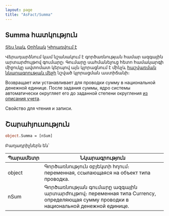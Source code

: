 ```yaml
---
layout: page
title: "AsFact/Summa"
---
```


## Summa հատկություն

[Տես նաև](../Asfact.html) [Օրինակ](../../Examples/E_AsFact.html) [Կիրառվում է](../Asfact.html)

Վերադարձնում կամ նշանակում է գործառնության համար ազգային արտարժույթով գումարը։ Գումարը սահմանելուց հետո համակարգի միջուկը ավտոմատ կերպով այն կլորացնում է մինչև [հաշվառման նկարագրության մեջի](../../Defs/Accounting.md) նշված կլորացման աստիճանի։

Возвращает или устанавливает для проводки сумму в национальной денежной единице. После задания суммы, ядро системы автоматически округляет его до заданной степени округления [из описания учета](../../Defs/Accounting.html).

Свойство для чтения и записи.


## Շարահյուսություն

```vb
object.Summa = [nSum]
```

Բաղադրիչներն են՝

| Պարամետր | Նկարագրություն |
|--|--|
| object | Գործառնություն օբյեկտի հղում։ переменная, ссылающаяся на объект типа проводка. |
| nSum | Գործառնության գումարը ազգային արտարժույթով։ переменная типа Currency, определяющая сумму проводки в национальной денежной единице. |
